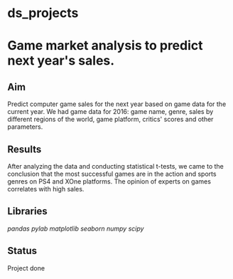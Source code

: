 # ds_projects

# Game market analysis to predict next year's sales.


## Aim

Predict computer game sales for the next year based on game data for the current year. 
We had game data for 2016: game name, genre, sales by different regions of the world, game platform, critics' scores and other parameters. 

## Results

After analyzing the data and conducting statistical t-tests, we came to the conclusion that the most successful games are in the action and sports genres on PS4 and XOne platforms. 
The opinion of experts on games correlates with high sales.

## Libraries
*pandas*
*pylab*
*matplotlib*
*seaborn*
*numpy*
*scipy*

## Status
Project done